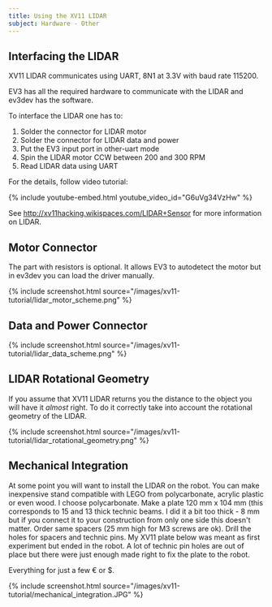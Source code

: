 ```yaml
---
title: Using the XV11 LIDAR
subject: Hardware - Other
---
```


## Interfacing the LIDAR

XV11 LIDAR communicates using UART, 8N1 at 3.3V with baud rate 115200.

EV3 has all the required hardware to communicate with the LIDAR and ev3dev has the software.

To interface the LIDAR one has to:

1. Solder the connector for LIDAR motor
2. Solder the connector for LIDAR data and power
3. Put the EV3 input port in other-uart mode
4. Spin the LIDAR motor CCW between 200 and 300 RPM
5. Read LIDAR data using UART 

For the details, follow video tutorial:

{% include youtube-embed.html youtube_video_id="G6uVg34VzHw" %}

See <http://xv11hacking.wikispaces.com/LIDAR+Sensor> for more information on LIDAR.

## Motor Connector

The part with resistors is optional. It allows EV3 to autodetect the motor but in ev3dev you can load the driver manually.

{% include screenshot.html source="/images/xv11-tutorial/lidar_motor_scheme.png" %}

## Data and Power Connector

{% include screenshot.html source="/images/xv11-tutorial/lidar_data_scheme.png" %}

## LIDAR Rotational Geometry

If you assume that XV11 LIDAR returns you the distance to the object you will have it *almost* right. To do it correctly take into account the rotational geometry of the LIDAR.

{% include screenshot.html source="/images/xv11-tutorial/lidar_rotational_geometry.png" %}

## Mechanical Integration

At some point you will want to install the LIDAR on the robot. You can make inexpensive stand compatible with LEGO from polycarbonate, acrylic plastic or even wood.
I choose polycarbonate. Make a plate 120 mm x 104 mm (this corresponds to 15 and 13 thick technic beams. I did it a bit too thick - 8 mm but if you connect it to your construction from only one side this doesn't matter.
Order same spacers (25 mm high for M3 screws are ok). Drill the holes for spacers and technic pins. My XV11 plate below was meant as first experiment but ended in the robot. A lot of technic pin holes are out of place but there were just enough made right to fix the plate to the robot.

Everything for just a few € or $. 

{% include screenshot.html source="/images/xv11-tutorial/mechanical_integration.JPG" %}